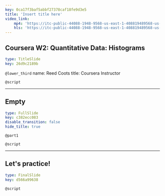 ```yaml
---
key: 0ca17f3baf5abbf27378caf18fe9d3e5
title: 'Insert title here'
video_link:
    mp4: 'https://itc-public-44088-1948-9568-us-east-1-408819489568-us-east-1.s3.amazonaws.com/input/13_Histogram.mp4'
    hls: 'https://itc-public-44088-1948-9568-us-east-1-408819489568-us-east-1.s3.amazonaws.com/output/hls/13Tabelshistogram.m3u8'
---
```


## Coursera W2: Quantitative Data: Histograms

```yaml
type: TitleSlide
key: 26d9c2189b
```

`@lower_third`
name: Reed Coots
title: Coursera Instructor

`@script`


---

## Empty

```yaml
type: FullSlide
key: c382ecc083
disable_transition: false
hide_title: true
```

`@part1`


`@script`


---

## Let's practice!

```yaml
type: FinalSlide
key: d566a99638
```

`@script`
